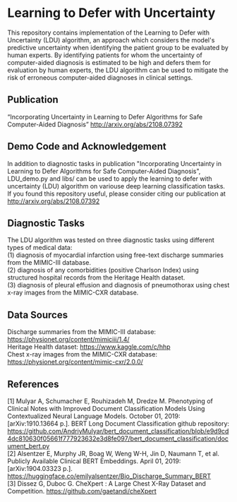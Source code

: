 # Learning to Defer with Uncertainty
This repository contains implementation of the Learning to Defer with Uncertainty (LDU) algorithm, an approach which considers the model's predictive uncertainty when identifying the patient group to be evaluated by human experts. By identifying patients for whom the uncertainty of computer-aided diagnosis is estimated to be high and defers them for evaluation by human experts, the LDU algorithm can be used to mitigate the risk of erroneous computer-aided diagnoses in clinical
settings.

## Publication
“Incorporating Uncertainty in Learning to Defer Algorithms for Safe Computer-Aided Diagnosis” http://arxiv.org/abs/2108.07392

## Demo Code and Acknowledgement
In addition to diagnostic tasks in publication "Incorporating Uncertainty in Learning to Defer Algorithms for Safe Computer-Aided Diagnosis", LDU_demo.py and libs/ can be used to apply the learning to defer with uncertainty (LDU) algorithm on variouse deep learning classification tasks.
If you found this repository useful, please consider citing our publication at http://arxiv.org/abs/2108.07392<br />

## Diagnostic Tasks
The LDU algorithm was tested on three diagnostic tasks using different types of medical data:<br />
(1) diagnosis of myocardial infarction using free-text discharge summaries from the MIMIC-III database.<br />
(2) diagnosis of any comorbidities (positive Charlson Index) using structured hospital records from the Heritage Health dataset.<br />
(3) diagnosis of pleural effusion and diagnosis of pneumothorax using chest x-ray images from the MIMIC-CXR database.<br />

## Data Sources
Discharge summaries from the MIMIC-III database: https://physionet.org/content/mimiciii/1.4/ <br />
Heritage Health dataset:  https://www.kaggle.com/c/hhp <br />
Chest x-ray images from the MIMIC-CXR database: https://physionet.org/content/mimic-cxr/2.0.0/ <br />



## References
[1] Mulyar A, Schumacher E, Rouhizadeh M, Dredze M. Phenotyping of Clinical Notes with Improved Document Classification Models Using Contextualized Neural Language Models. October 01, 2019:[arXiv:1910.13664 p.]. BERT Long Document Classification github repository: https://github.com/AndriyMulyar/bert_document_classification/blob/e9d9cd4dc810630f05661f777923632e3d8fe097/bert_document_classification/document_bert.py<br />
[2] Alsentzer E, Murphy JR, Boag W, Weng W-H, Jin D, Naumann T, et al. Publicly Available Clinical
BERT Embeddings. April 01, 2019: [arXiv:1904.03323 p.]. https://huggingface.co/emilyalsentzer/Bio_Discharge_Summary_BERT<br />
[3] Dissez G, Duboc G. CheXpert : A Large Chest X-Ray Dataset and Competition. https://github.com/gaetandi/cheXpert<br />



